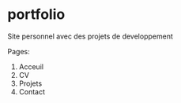 # portfolio
Site personnel avec des projets de developpement

Pages: 
1. Acceuil
2. CV
3. Projets
4. Contact
